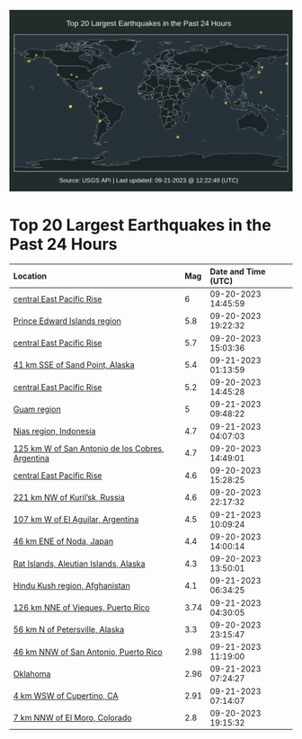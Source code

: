 ![Map](./map.png)

# Top 20 Largest Earthquakes in the Past 24 Hours

| Location | Mag | Date and Time (UTC) |
|:---|:---|:---|
| [central East Pacific Rise](https://earthquake.usgs.gov/earthquakes/eventpage/us7000kww3) | 6 | 09-20-2023 14:45:59 |
| [Prince Edward Islands region](https://earthquake.usgs.gov/earthquakes/eventpage/us7000kwz5) | 5.8 | 09-20-2023 19:22:32 |
| [central East Pacific Rise](https://earthquake.usgs.gov/earthquakes/eventpage/us7000kwwq) | 5.7 | 09-20-2023 15:03:36 |
| [41 km SSE of Sand Point, Alaska](https://earthquake.usgs.gov/earthquakes/eventpage/us7000kx0x) | 5.4 | 09-21-2023 01:13:59 |
| [central East Pacific Rise](https://earthquake.usgs.gov/earthquakes/eventpage/us7000kww6) | 5.2 | 09-20-2023 14:45:28 |
| [Guam region](https://earthquake.usgs.gov/earthquakes/eventpage/us7000kx26) | 5 | 09-21-2023 09:48:22 |
| [Nias region, Indonesia](https://earthquake.usgs.gov/earthquakes/eventpage/us7000kx1b) | 4.7 | 09-21-2023 04:07:03 |
| [125 km W of San Antonio de los Cobres, Argentina](https://earthquake.usgs.gov/earthquakes/eventpage/us7000kww2) | 4.7 | 09-20-2023 14:49:01 |
| [central East Pacific Rise](https://earthquake.usgs.gov/earthquakes/eventpage/us7000kwy1) | 4.6 | 09-20-2023 15:28:25 |
| [221 km NW of Kuril’sk, Russia](https://earthquake.usgs.gov/earthquakes/eventpage/us7000kx06) | 4.6 | 09-20-2023 22:17:32 |
| [107 km W of El Aguilar, Argentina](https://earthquake.usgs.gov/earthquakes/eventpage/us7000kx27) | 4.5 | 09-21-2023 10:09:24 |
| [46 km ENE of Noda, Japan](https://earthquake.usgs.gov/earthquakes/eventpage/us7000kww0) | 4.4 | 09-20-2023 14:00:14 |
| [Rat Islands, Aleutian Islands, Alaska](https://earthquake.usgs.gov/earthquakes/eventpage/us7000kwvx) | 4.3 | 09-20-2023 13:50:01 |
| [Hindu Kush region, Afghanistan](https://earthquake.usgs.gov/earthquakes/eventpage/us7000kx1q) | 4.1 | 09-21-2023 06:34:25 |
| [126 km NNE of Vieques, Puerto Rico](https://earthquake.usgs.gov/earthquakes/eventpage/pr2023264000) | 3.74 | 09-21-2023 04:30:05 |
| [56 km N of Petersville, Alaska](https://earthquake.usgs.gov/earthquakes/eventpage/ak023c3c4k4z) | 3.3 | 09-20-2023 23:15:47 |
| [46 km NNW of San Antonio, Puerto Rico](https://earthquake.usgs.gov/earthquakes/eventpage/pr71425448) | 2.98 | 09-21-2023 11:19:00 |
| [Oklahoma](https://earthquake.usgs.gov/earthquakes/eventpage/ok2023snbz) | 2.96 | 09-21-2023 07:24:27 |
| [4 km WSW of Cupertino, CA](https://earthquake.usgs.gov/earthquakes/eventpage/nc73939716) | 2.91 | 09-21-2023 07:14:07 |
| [7 km NNW of El Moro, Colorado](https://earthquake.usgs.gov/earthquakes/eventpage/us7000kwz1) | 2.8 | 09-20-2023 19:15:32 |
